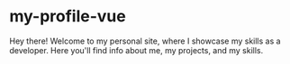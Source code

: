 # my-profile-vue

<p>
Hey there! Welcome to my personal site, where I showcase my skills as a developer. Here you'll find info about me, my projects, and my skills.  
</p>
